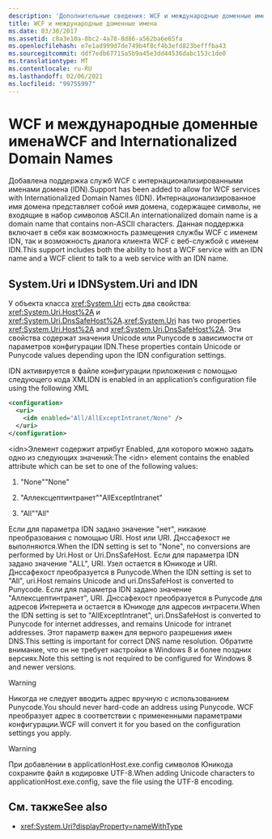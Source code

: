 ```yaml
---
description: 'Дополнительные сведения: WCF и международные доменные имена'
title: WCF и международные доменные имена
ms.date: 03/30/2017
ms.assetid: c8a3e10a-8bc2-4a78-8d86-a562ba6e65fa
ms.openlocfilehash: e7e1ad999d7de749b4f8cf4b3efd823befffba43
ms.sourcegitcommit: ddf7edb67715a5b9a45e3dd44536dabc153c1de0
ms.translationtype: MT
ms.contentlocale: ru-RU
ms.lasthandoff: 02/06/2021
ms.locfileid: "99755997"
---
```

# <a name="wcf-and-internationalized-domain-names"></a><span data-ttu-id="38ea4-103">WCF и международные доменные имена</span><span class="sxs-lookup"><span data-stu-id="38ea4-103">WCF and Internationalized Domain Names</span></span>

<span data-ttu-id="38ea4-104">Добавлена поддержка служб WCF с интернационализированными именами домена (IDN).</span><span class="sxs-lookup"><span data-stu-id="38ea4-104">Support has been added to allow for WCF services with Internationalized Domain Names (IDN).</span></span> <span data-ttu-id="38ea4-105">Интернационализированное имя домена представляет собой имя домена, содержащее символы, не входящие в набор символов ASCII.</span><span class="sxs-lookup"><span data-stu-id="38ea4-105">An internationalized domain name is a domain name that contains non-ASCII characters.</span></span> <span data-ttu-id="38ea4-106">Данная поддержка включает в себя как возможность размещения службы WCF с именем IDN, так и возможность диалога клиента WCF с веб-службой с именем IDN.</span><span class="sxs-lookup"><span data-stu-id="38ea4-106">This support includes both the ability to host a WCF service with an IDN name and a WCF client to talk to a web service with an IDN name.</span></span>  
  
## <a name="systemuri-and-idn"></a><span data-ttu-id="38ea4-107">System.Uri и IDN</span><span class="sxs-lookup"><span data-stu-id="38ea4-107">System.Uri and IDN</span></span>  

 <span data-ttu-id="38ea4-108">У объекта класса <xref:System.Uri> есть два свойства: <xref:System.Uri.Host%2A> и <xref:System.Uri.DnsSafeHost%2A>.</span><span class="sxs-lookup"><span data-stu-id="38ea4-108"><xref:System.Uri> has two properties <xref:System.Uri.Host%2A> and <xref:System.Uri.DnsSafeHost%2A>.</span></span> <span data-ttu-id="38ea4-109">Эти свойства содержат значения Unicode или Punycode в зависимости от параметров конфигурации IDN.</span><span class="sxs-lookup"><span data-stu-id="38ea4-109">These properties contain Unicode or Punycode values depending upon the IDN configuration settings.</span></span>  
  
 <span data-ttu-id="38ea4-110">IDN активируется в файле конфигурации приложения с помощью следующего кода XML</span><span class="sxs-lookup"><span data-stu-id="38ea4-110">IDN is enabled in an application’s configuration file using the following XML</span></span>  
  
```xml  
<configuration>  
  <uri>  
    <idn enabled="All/AllExceptIntranet/None" />  
  </uri>  
</configuration>  
```  
  
 <span data-ttu-id="38ea4-111">\<idn>Элемент содержит атрибут Enabled, для которого можно задать одно из следующих значений:</span><span class="sxs-lookup"><span data-stu-id="38ea4-111">The \<idn> element contains the enabled attribute which can be set to one of the following values:</span></span>  
  
1. <span data-ttu-id="38ea4-112">"None"</span><span class="sxs-lookup"><span data-stu-id="38ea4-112">"None"</span></span>  
  
2. <span data-ttu-id="38ea4-113">"Аллексцептинтранет"</span><span class="sxs-lookup"><span data-stu-id="38ea4-113">"AllExceptIntranet"</span></span>  
  
3. <span data-ttu-id="38ea4-114">"All"</span><span class="sxs-lookup"><span data-stu-id="38ea4-114">"All"</span></span>  
  
 <span data-ttu-id="38ea4-115">Если для параметра IDN задано значение "нет", никакие преобразования с помощью URI. Host или URI. Днссафехост не выполняются.</span><span class="sxs-lookup"><span data-stu-id="38ea4-115">When the IDN setting is set to "None", no conversions are performed by Uri.Host or Uri.DnsSafeHost.</span></span> <span data-ttu-id="38ea4-116">Если для параметра IDN задано значение "ALL", URI. Узел остается в Юникоде и URI. Днссафехост преобразуется в Punycode.</span><span class="sxs-lookup"><span data-stu-id="38ea4-116">When the IDN setting is set to "All", uri.Host remains Unicode and uri.DnsSafeHost is converted to Punycode.</span></span> <span data-ttu-id="38ea4-117">Если для параметра IDN задано значение "Аллексцептинтранет", URI. Днссафехост преобразуется в Punycode для адресов Интернета и остается в Юникоде для адресов интрасети.</span><span class="sxs-lookup"><span data-stu-id="38ea4-117">When the IDN setting is set to "AllExceptIntranet", uri.DnsSafeHost is converted to Punycode for internet addresses, and remains Unicode for intranet addresses.</span></span> <span data-ttu-id="38ea4-118">Этот параметр важен для верного разрешения имен DNS.</span><span class="sxs-lookup"><span data-stu-id="38ea4-118">This setting is important for correct DNS name resolution.</span></span> <span data-ttu-id="38ea4-119">Обратите внимание, что он не требует настройки в Windows 8 и более поздних версиях.</span><span class="sxs-lookup"><span data-stu-id="38ea4-119">Note this setting is not required to be configured for Windows 8 and newer versions.</span></span>  
  
> [!WARNING]
> <span data-ttu-id="38ea4-120">Никогда не следует вводить адрес вручную с использованием Punycode.</span><span class="sxs-lookup"><span data-stu-id="38ea4-120">You should never hard-code an address using Punycode.</span></span> <span data-ttu-id="38ea4-121">WCF преобразует адрес в соответствии с примененными параметрами конфигурации.</span><span class="sxs-lookup"><span data-stu-id="38ea4-121">WCF will convert it for you based on the configuration settings you apply.</span></span>  
  
> [!WARNING]
> <span data-ttu-id="38ea4-122">При добавлении в applicationHost.exe.config символов Юникода сохраните файл в кодировке UTF-8.</span><span class="sxs-lookup"><span data-stu-id="38ea4-122">When adding Unicode characters to applicationHost.exe.config, save the file using the UTF-8 encoding.</span></span>  
  
## <a name="see-also"></a><span data-ttu-id="38ea4-123">См. также</span><span class="sxs-lookup"><span data-stu-id="38ea4-123">See also</span></span>

- <xref:System.Uri?displayProperty=nameWithType>

